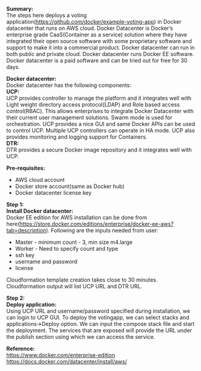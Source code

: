 **Summary:**  
The steps here deploys a voting application(https://github.com/docker/example-voting-app) in Docker datacenter that runs on AWS cloud. Docker Datacenter is Docker’s enterprise grade CaaS(Container as a service) solution where they have integrated their open source software with some proprietary software and support to make it into a commercial product. Docker datacenter can run in both public and private cloud. Docker datacenter runs Docker EE software. Docker datacenter is a paid software and can be tried out for free for 30 days.

**Docker datacenter:**  
Docker datacenter has the following components:  
**UCP:**  
UCP provides controller to manage the platform and it integrates well with Light weight directory access protocol(LDAP) and Role based access control(RBAC). This allows enterprises to integrate Docker Datacenter with their current user management solutions. Swarm mode is used for orchestration. UCP provides a nice GUI and same Docker APIs can be used to control UCP. Multiple UCP controllers can operate in HA mode. UCP also provides monitoring and logging support for Containers.  
**DTR:**  
DTR provides a secure Docker image repository and it integrates well with UCP.

**Pre-requisites:**  

 - AWS cloud account
 - Docker store account(same as Docker hub)
 - Docker datacenter license key

**Step 1:**  
**Install Docker datacenter:**  
Docker EE edition for AWS installation can be done from here(https://store.docker.com/editions/enterprise/docker-ee-aws?tab=description). 
Following are the inputs needed from user:

 - Master - minimum count - 3, min size m4.large
 - Worker - Need to specify count and type
 - ssh key
 - username and password
 - license

Cloudformation template creation takes close to 30 minutes.  Cloudformation output will list UCP URL and DTR URL.

**Step 2:**  
**Deploy application:**  
Using UCP URL and username/password specified during installation, we can login to UCP GUI. 
To deploy the votingapp, we can select stacks and applications->Deploy option. We can input the compose stack file and start the deployment. The services that are exposed will provide the URL under the publish section using which we can access the service. 

**Reference:**  
https://www.docker.com/enterprise-edition  
https://docs.docker.com/datacenter/install/aws/

